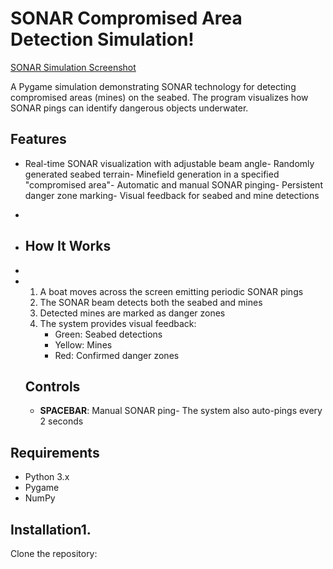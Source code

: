 # SONAR Compromised Area Detection Simulation!

[SONAR Simulation Screenshot](screenshot.png) <!-- Add your screenshot here -->

A Pygame simulation demonstrating SONAR technology for detecting compromised areas (mines) on the seabed. The program visualizes how SONAR pings can identify dangerous objects underwater.

## Features

- Real-time SONAR visualization with adjustable beam angle- Randomly generated seabed terrain- Minefield generation in a specified "compromised area"- Automatic and manual SONAR pinging- Persistent danger zone marking- Visual feedback for seabed and mine detections
-
- ## How It Works
-
- 1. A boat moves across the screen emitting periodic SONAR pings
  2. The SONAR beam detects both the seabed and mines
  3. Detected mines are marked as danger zones
  4. The system provides visual feedback:
     - Green: Seabed detections
     - Yellow: Mines
     - Red: Confirmed danger zones
    
   ## Controls

  - **SPACEBAR**: Manual SONAR ping- The system also auto-pings every 2 seconds

## Requirements

- Python 3.x
- Pygame
- NumPy

## Installation1. 
Clone the repository: 
```bash   git clone  https://github.com/yourusername/sonar-simulation.git
